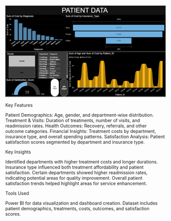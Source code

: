 
![Alt text](https://github.com/mujtaba334/patient-data/blob/main/Screenshot%202025-09-17%20085414.png
)


Key Features

Patient Demographics: Age, gender, and department-wise distribution.
Treatment & Visits: Duration of treatments, number of visits, and readmission rates.
Health Outcomes: Recovery, referrals, and other outcome categories.
Financial Insights: Treatment costs by department, insurance type, and overall spending patterns.
Satisfaction Analysis: Patient satisfaction scores segmented by department and insurance type.

Key Insights

Identified departments with higher treatment costs and longer durations.
Insurance type influenced both treatment affordability and patient satisfaction.
Certain departments showed higher readmission rates, indicating potential areas for quality improvement.
Overall patient satisfaction trends helped highlight areas for service enhancement.

Tools Used

Power BI for data visualization and dashboard creation.
Dataset includes patient demographics, treatments, costs, outcomes, and satisfaction scores.
